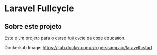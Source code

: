 # Laravel Fullcycle

## Sobre este projeto

Este é um projeto para o curso full cycle da code education.

Dockerhub Image: https://hub.docker.com/r/rogerssampaio/laravelfcstart